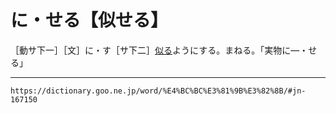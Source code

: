 # に・せる【似せる】

［動サ下一］［文］に・す［サ下二］[似る](にる（似る）)ようにする。まねる。「実物に―・せる」

---
`https://dictionary.goo.ne.jp/word/%E4%BC%BC%E3%81%9B%E3%82%8B/#jn-167150`
